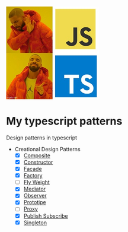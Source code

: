 ![meme](./assets/meme.jpeg)

# My typescript patterns

Design patterns in typescript

* Creational Design Patterns
  - [x] [Composite](./composite.md)
  - [x] [Constructor](./constructor.md)
  - [x] [Facade](./facade.md)
  - [x] [Factory](./factory.md)
  - [ ] [Fly Weight](./fly-weight.md)
  - [x] [Mediator](./mediator.md)
  - [x] [Observer](./observer.md)
  - [x] [Prototipe](./prototipe.md)
  - [ ] [Proxy](./proxy.md)
  - [x] [Publish Subscribe](./publish-subscribe.md)
  - [x] [Singleton](./singleton.md)

